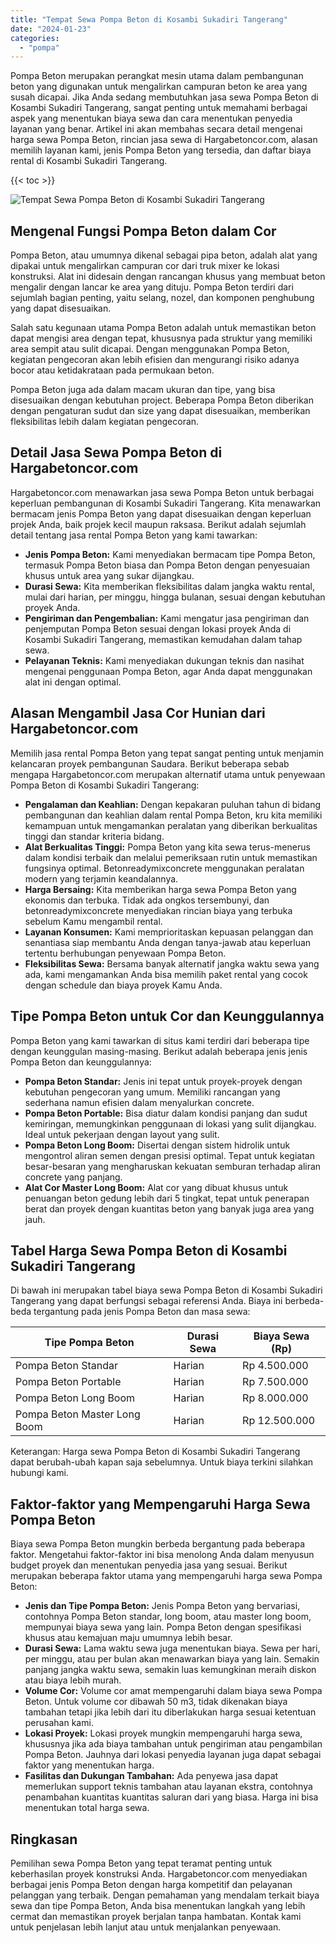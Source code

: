 ```yaml
---
title: "Tempat Sewa Pompa Beton di Kosambi Sukadiri Tangerang"
date: "2024-01-23"
categories: 
  - "pompa"
---
```




Pompa Beton merupakan perangkat mesin utama dalam pembangunan beton yang digunakan untuk mengalirkan campuran beton ke area yang susah dicapai. Jika Anda sedang membutuhkan jasa sewa Pompa Beton di Kosambi Sukadiri Tangerang, sangat penting untuk memahami berbagai aspek yang menentukan biaya sewa dan cara menentukan penyedia layanan yang benar. Artikel ini akan membahas secara detail mengenai harga sewa Pompa Beton, rincian jasa sewa di Hargabetoncor.com, alasan memilih layanan kami, jenis Pompa Beton yang tersedia, dan daftar biaya rental di Kosambi Sukadiri Tangerang.

{{< toc >}}

![Tempat Sewa Pompa Beton di Kosambi Sukadiri Tangerang](https://hargareadymixid.github.io/pompa/concrete-pump%20(12).png)

## Mengenal Fungsi Pompa Beton dalam Cor

Pompa Beton, atau umumnya dikenal sebagai pipa beton, adalah alat yang dipakai untuk mengalirkan campuran cor dari truk mixer ke lokasi konstruksi. Alat ini didesain dengan rancangan khusus yang membuat beton mengalir dengan lancar ke area yang dituju. Pompa Beton terdiri dari sejumlah bagian penting, yaitu selang, nozel, dan komponen penghubung yang dapat disesuaikan.

Salah satu kegunaan utama Pompa Beton adalah untuk memastikan beton dapat mengisi area dengan tepat, khususnya pada struktur yang memiliki area sempit atau sulit dicapai. Dengan menggunakan Pompa Beton, kegiatan pengecoran akan lebih efisien dan mengurangi risiko adanya bocor atau ketidakrataan pada permukaan beton.

Pompa Beton juga ada dalam macam ukuran dan tipe, yang bisa disesuaikan dengan kebutuhan project. Beberapa Pompa Beton diberikan dengan pengaturan sudut dan size yang dapat disesuaikan, memberikan fleksibilitas lebih dalam kegiatan pengecoran.

## Detail Jasa Sewa Pompa Beton di Hargabetoncor.com

Hargabetoncor.com menawarkan jasa sewa Pompa Beton untuk berbagai keperluan pembangunan di Kosambi Sukadiri Tangerang. Kita menawarkan bermacam jenis Pompa Beton yang dapat disesuaikan dengan keperluan projek Anda, baik projek kecil maupun raksasa. Berikut adalah sejumlah detail tentang jasa rental Pompa Beton yang kami tawarkan:

- **Jenis Pompa Beton:** Kami menyediakan bermacam tipe Pompa Beton, termasuk Pompa Beton biasa dan Pompa Beton dengan penyesuaian khusus untuk area yang sukar dijangkau.
- **Durasi Sewa:** Kita memberikan fleksibilitas dalam jangka waktu rental, mulai dari harian, per minggu, hingga bulanan, sesuai dengan kebutuhan proyek Anda.
- **Pengiriman dan Pengembalian:** Kami mengatur jasa pengiriman dan penjemputan Pompa Beton sesuai dengan lokasi proyek Anda di Kosambi Sukadiri Tangerang, memastikan kemudahan dalam tahap sewa.
- **Pelayanan Teknis:** Kami menyediakan dukungan teknis dan nasihat mengenai penggunaan Pompa Beton, agar Anda dapat menggunakan alat ini dengan optimal.

## Alasan Mengambil Jasa Cor Hunian dari Hargabetoncor.com

Memilih jasa rental Pompa Beton yang tepat sangat penting untuk menjamin kelancaran proyek pembangunan Saudara. Berikut beberapa sebab mengapa Hargabetoncor.com merupakan alternatif utama untuk penyewaan Pompa Beton di Kosambi Sukadiri Tangerang:

- **Pengalaman dan Keahlian:** Dengan kepakaran puluhan tahun di bidang pembangunan dan keahlian dalam rental Pompa Beton, kru kita memiliki kemampuan untuk mengamankan peralatan yang diberikan berkualitas tinggi dan standar kriteria bidang.
- **Alat Berkualitas Tinggi:** Pompa Beton yang kita sewa terus-menerus dalam kondisi terbaik dan melalui pemeriksaan rutin untuk memastikan fungsinya optimal. Betonreadymixconcrete menggunakan peralatan modern yang terjamin keandalannya.
- **Harga Bersaing:** Kita memberikan harga sewa Pompa Beton yang ekonomis dan terbuka. Tidak ada ongkos tersembunyi, dan betonreadymixconcrete menyediakan rincian biaya yang terbuka sebelum Kamu mengambil rental.
- **Layanan Konsumen:** Kami memprioritaskan kepuasan pelanggan dan senantiasa siap membantu Anda dengan tanya-jawab atau keperluan tertentu berhubungan penyewaan Pompa Beton.
- **Fleksibilitas Sewa:** Bersama banyak alternatif jangka waktu sewa yang ada, kami mengamankan Anda bisa memilih paket rental yang cocok dengan schedule dan biaya proyek Kamu Anda.

## Tipe Pompa Beton untuk Cor dan Keunggulannya

Pompa Beton yang kami tawarkan di situs kami terdiri dari beberapa tipe dengan keunggulan masing-masing. Berikut adalah beberapa jenis jenis Pompa Beton dan keunggulannya:

- **Pompa Beton Standar:** Jenis ini tepat untuk proyek-proyek dengan kebutuhan pengecoran yang umum. Memiliki rancangan yang sederhana namun efisien dalam menyalurkan concrete.
- **Pompa Beton Portable:** Bisa diatur dalam kondisi panjang dan sudut kemiringan, memungkinkan penggunaan di lokasi yang sulit dijangkau. Ideal untuk pekerjaan dengan layout yang sulit.
- **Pompa Beton Long Boom:** Disertai dengan sistem hidrolik untuk mengontrol aliran semen dengan presisi optimal. Tepat untuk kegiatan besar-besaran yang mengharuskan kekuatan semburan terhadap aliran concrete yang panjang.
- **Alat Cor Master Long Boom:** Alat cor yang dibuat khusus untuk penuangan beton gedung lebih dari 5 tingkat, tepat untuk penerapan berat dan proyek dengan kuantitas beton yang banyak juga area yang jauh.

## Tabel Harga Sewa Pompa Beton di Kosambi Sukadiri Tangerang

Di bawah ini merupakan tabel biaya sewa Pompa Beton di Kosambi Sukadiri Tangerang yang dapat berfungsi sebagai referensi Anda. Biaya ini berbeda-beda tergantung pada jenis Pompa Beton dan masa sewa:

| Tipe Pompa Beton | Durasi Sewa | Biaya Sewa (Rp) |
| --- | --- | --- |
| Pompa Beton Standar | Harian | Rp 4.500.000 |
| Pompa Beton Portable | Harian | Rp 7.500.000 |
| Pompa Beton Long Boom | Harian | Rp 8.000.000 |
| Pompa Beton Master Long Boom | Harian | Rp 12.500.000 |

Keterangan: Harga sewa Pompa Beton di Kosambi Sukadiri Tangerang dapat berubah-ubah kapan saja sebelumnya. Untuk biaya terkini silahkan hubungi kami.

## Faktor-faktor yang Mempengaruhi Harga Sewa Pompa Beton

Biaya sewa Pompa Beton mungkin berbeda bergantung pada beberapa faktor. Mengetahui faktor-faktor ini bisa menolong Anda dalam menyusun budget proyek dan menentukan penyedia jasa yang sesuai. Berikut merupakan beberapa faktor utama yang mempengaruhi harga sewa Pompa Beton:

- **Jenis dan Tipe Pompa Beton:** Jenis Pompa Beton yang bervariasi, contohnya Pompa Beton standar, long boom, atau master long boom, mempunyai biaya sewa yang lain. Pompa Beton dengan spesifikasi khusus atau kemajuan maju umumnya lebih besar.
- **Durasi Sewa:** Lama waktu sewa juga menentukan biaya. Sewa per hari, per minggu, atau per bulan akan menawarkan biaya yang lain. Semakin panjang jangka waktu sewa, semakin luas kemungkinan meraih diskon atau biaya lebih murah.
- **Volume Cor:** Volume cor amat mempengaruhi dalam biaya sewa Pompa Beton. Untuk volume cor dibawah 50 m3, tidak dikenakan biaya tambahan tetapi jika lebih dari itu diberlakukan harga sesuai ketentuan perusahan kami.
- **Lokasi Proyek:** Lokasi proyek mungkin mempengaruhi harga sewa, khususnya jika ada biaya tambahan untuk pengiriman atau pengambilan Pompa Beton. Jauhnya dari lokasi penyedia layanan juga dapat sebagai faktor yang menentukan harga.
- **Fasilitas dan Dukungan Tambahan:** Ada penyewa jasa dapat memerlukan support teknis tambahan atau layanan ekstra, contohnya penambahan kuantitas kuantitas saluran dari yang biasa. Harga ini bisa menentukan total harga sewa.

## Ringkasan

Pemilihan sewa Pompa Beton yang tepat teramat penting untuk keberhasilan proyek konstruksi Anda. Hargabetoncor.com menyediakan berbagai jenis Pompa Beton dengan harga kompetitif dan pelayanan pelanggan yang terbaik. Dengan pemahaman yang mendalam terkait biaya sewa dan tipe Pompa Beton, Anda bisa menentukan langkah yang lebih cermat dan memastikan proyek berjalan tanpa hambatan. Kontak kami untuk penjelasan lebih lanjut atau untuk menjalankan penyewaan.
